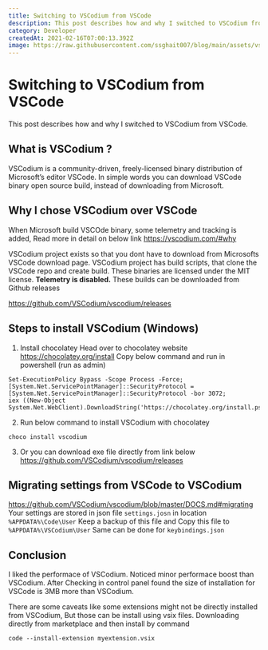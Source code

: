 ```yaml
---
title: Switching to VSCodium from VSCode
description: This post describes how and why I switched to VSCodium from VSCode.
category: Developer
createdAt: 2021-02-16T07:00:13.392Z
image: https://raw.githubusercontent.com/ssghait007/blog/main/assets/vscodium.png
---
```


# Switching to VSCodium from VSCode

This post describes how and why I switched to VSCodium from VSCode.

## What is VSCodium ?

VSCodium is a community-driven, freely-licensed binary distribution of Microsoft’s editor VSCode.
In simple words you can download VSCode binary open source build, instead of downloading from Microsoft.

## Why I chose VSCodium over VSCode

When Microsoft build VSCOde binary, some telemetry and tracking is added,
Read more in detail on below link
https://vscodium.com/#why

VSCodium project exists so that you dont have to download from Microsofts VSCode download page.
VSCodium project has build scripts, that clone the VSCode repo and create build.
These binaries are licensed under the MIT license. **Telemetry is disabled.**
These builds can be downloaded from Github releases

https://github.com/VSCodium/vscodium/releases

## Steps to install VSCodium (Windows)

1. Install chocolatey
   Head over to chocolatey website https://chocolatey.org/install
   Copy below command and run in powershell (run as admin)

```bash{1,3-5}
Set-ExecutionPolicy Bypass -Scope Process -Force;
[System.Net.ServicePointManager]::SecurityProtocol = [System.Net.ServicePointManager]::SecurityProtocol -bor 3072;
iex ((New-Object System.Net.WebClient).DownloadString('https://chocolatey.org/install.ps1'))
```

2. Run below command to install VSCodium with chocolatey

```bash{1,3-5}
choco install vscodium
```

3. Or you can download exe file directly from link below
   https://github.com/VSCodium/vscodium/releases

## Migrating settings from VSCode to VSCodium

https://github.com/VSCodium/vscodium/blob/master/DOCS.md#migrating
Your settings are stored in json file `settings.josn` in location `%APPDATA%\Code\User`
Keep a backup of this file and Copy this file to `%APPDATA%\VSCodium\User`
Same can be done for `keybindings.json`

## Conclusion

I liked the performace of VSCodium. Noticed minor performace boost than VSCodium.
After Checking in control panel found the size of installation for VSCode is 3MB more than VSCodium.

There are some caveats like some extensions might not be directly installed from VSCodium,
But those can be install using vsix files. Downloading directly from marketplace and then install by command

```
code --install-extension myextension.vsix
```
